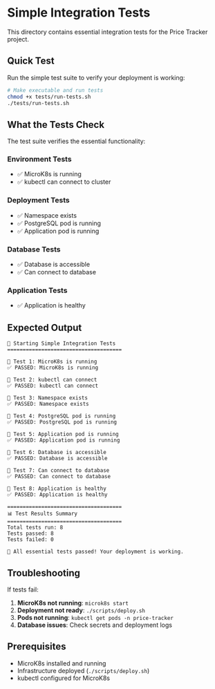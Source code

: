 # Simple Integration Tests

This directory contains essential integration tests for the Price Tracker project.

## Quick Test

Run the simple test suite to verify your deployment is working:

```bash
# Make executable and run tests
chmod +x tests/run-tests.sh
./tests/run-tests.sh
```

## What the Tests Check

The test suite verifies the essential functionality:

### Environment Tests
- ✅ MicroK8s is running
- ✅ kubectl can connect to cluster

### Deployment Tests  
- ✅ Namespace exists
- ✅ PostgreSQL pod is running
- ✅ Application pod is running

### Database Tests
- ✅ Database is accessible
- ✅ Can connect to database

### Application Tests
- ✅ Application is healthy

## Expected Output

```
🚀 Starting Simple Integration Tests
=====================================

🧪 Test 1: MicroK8s is running
✅ PASSED: MicroK8s is running

🧪 Test 2: kubectl can connect
✅ PASSED: kubectl can connect

🧪 Test 3: Namespace exists
✅ PASSED: Namespace exists

🧪 Test 4: PostgreSQL pod is running
✅ PASSED: PostgreSQL pod is running

🧪 Test 5: Application pod is running
✅ PASSED: Application pod is running

🧪 Test 6: Database is accessible
✅ PASSED: Database is accessible

🧪 Test 7: Can connect to database
✅ PASSED: Can connect to database

🧪 Test 8: Application is healthy
✅ PASSED: Application is healthy

=====================================
📊 Test Results Summary
=====================================
Total tests run: 8
Tests passed: 8
Tests failed: 0

🎉 All essential tests passed! Your deployment is working.
```

## Troubleshooting

If tests fail:

1. **MicroK8s not running**: `microk8s start`
2. **Deployment not ready**: `./scripts/deploy.sh`
3. **Pods not running**: `kubectl get pods -n price-tracker`
4. **Database issues**: Check secrets and deployment logs

## Prerequisites

- MicroK8s installed and running
- Infrastructure deployed (`./scripts/deploy.sh`)
- kubectl configured for MicroK8s

